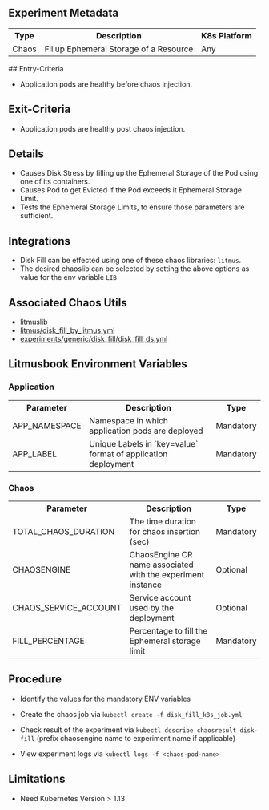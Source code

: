 ## Experiment Metadata

<table>
<tr>
<th> Type </th>
<th>  Description  </th>
<th> K8s Platform </th>
</tr>
<tr>
<td> Chaos </td>
<td> Fillup Ephemeral Storage of a Resource </td>
<td> Any </td>
</tr>
</table>
## Entry-Criteria

-  Application pods are healthy before chaos injection.

## Exit-Criteria

-  Application pods are healthy post chaos injection.

## Details

-  Causes Disk Stress by filling up the Ephemeral Storage of the Pod using one of its containers.
-  Causes Pod to get Evicted if the Pod exceeds it Ephemeral Storage Limit.
-  Tests the Ephemeral Storage Limits, to ensure those parameters are sufficient.

## Integrations

-  Disk Fill can be effected using one of these chaos libraries: `litmus`.
-  The desired chaoslib can be selected by setting the above options as value for the env variable `LIB`

## Associated Chaos Utils 

-  litmuslib
  -  [litmus/disk_fill_by_litmus.yml](/chaoslib/litmus/disk_fill_by_litmus.yml)
  -  [experiments/generic/disk_fill/disk_fill_ds.yml](/experiments/generic/disk_fill/disk_fill_ds.yml)

## Litmusbook Environment Variables

### Application

<table>
<tr>
<th>  Parameter   </t>
<th>  Description    </th>
<th>  Type  </th>
</tr>
<tr> 
<td> APP_NAMESPACE </td>
<td> Namespace in which application pods are deployed  </td>
<td> Mandatory  </td>
</tr>
<tr> 
<td> APP_LABEL </td>
<td>  Unique Labels in `key=value` format of application deployment </td>
<td> Mandatory  </td>
</tr>
</table>

### Chaos

<table>
<tr>
<th> Parameter </th>
<th> Description </th>
<th> Type </th>
</tr>
<tr> 
<td> TOTAL_CHAOS_DURATION </td>
<td> The time duration for chaos insertion (sec) </td>
<td> Mandatory </td>
</tr>
<tr> 
<td> CHAOSENGINE </td>
<td> ChaosEngine CR name associated with the experiment instance </td>
<td> Optional </td>
</tr>
<tr> 
<td> CHAOS_SERVICE_ACCOUNT </td>
<td> Service account used by the deployment </td>
<td> Optional </td>
</tr>
<tr> 
<td> FILL_PERCENTAGE </td>
<td> Percentage to fill the Ephemeral storage limit </td>
<td> Mandatory </td>
</tr>
</table>

## Procedure

-  Identify the values for the mandatory ENV variables

-  Create the chaos job via `kubectl create -f disk_fill_k8s_job.yml`

-  Check result of the experiment via `kubectl describe chaosresult disk-fill` (prefix chaosengine name to experiment name if applicable)

-  View experiment logs via `kubectl logs -f <chaos-pod-name>`

## Limitations

-  Need Kubernetes Version > 1.13